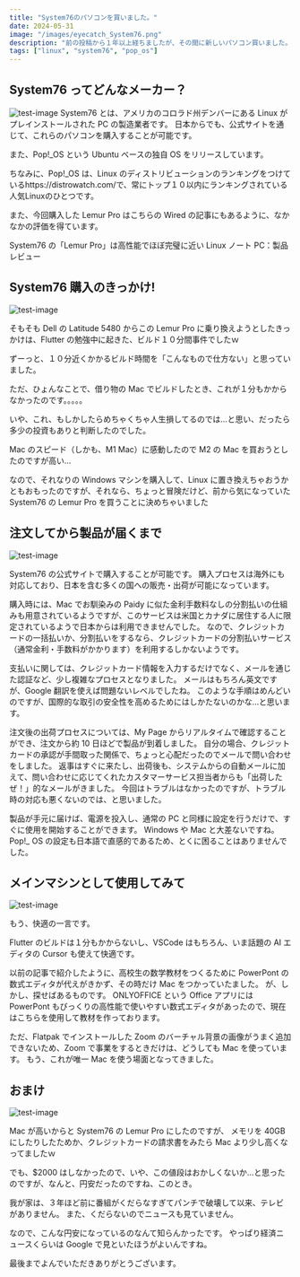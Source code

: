 ```yaml
---
title: "System76のパソコンを買いました。"
date: 2024-05-31
image: "/images/eyecatch_System76.png"
description: "前の投稿から１年以上経ちましたが、その間に新しいパソコン買いました。System76のLemurProというLinuxプレインストールのPCです。これがまた、結構いいんですよ。"
tags: ["linux", "system76", "pop_os"]
---
```


## System76 ってどんなメーカー？

![test-image](/images/01_System76.png)
System76 とは、アメリカのコロラド州デンバーにある Linux がプレインストールされた PC の製造業者です。
日本からでも、公式サイトを通じて、これらのパソコンを購入することが可能です。

また、Pop!\_OS という Ubuntu ベースの独自 OS をリリースしています。

ちなみに、Pop!\_OS は、Linux のディストリビューションのランキングをつけているhttps://distrowatch.com/で、常にトップ１０以内にランキングされている人気Linuxのひとつです。

また、今回購入した Lemur Pro はこちらの Wired の記事にもあるように、なかなかの評価を得ています。

System76 の「Lemur Pro」は高性能でほぼ完璧に近い Linux ノート PC：製品レビュー

## System76 購入のきっかけ!

![test-image](/images/02_System76.png)

そもそも Dell の Latitude 5480 からこの Lemur Pro に乗り換えようとしたきっかけは、Flutter の勉強中に起きた、ビルド１０分間事件でしたｗ

ずーっと、１０分近くかかるビルド時間を「こんなもので仕方ない」と思っていました。

ただ、ひょんなことで、借り物の Mac でビルドしたとき、これが１分もかからなかったのです。。。。。

いや、これ、もしかしたらめちゃくちゃ人生損してるのでは…と思い、だったら多少の投資もありと判断したのでした。

Mac のスピード（しかも、M1 Mac）に感動したので M2 の Mac を買おうとしたのですが高い…

なので、それなりの Windows マシンを購入して、Linux に置き換えちゃおうかともおもったのですが、それなら、ちょっと冒険だけど、前から気になっていた System76 の Lemur Pro を買うことに決めちゃいました

## 注文してから製品が届くまで

![test-image](/images/03_System76.png)

System76 の公式サイトで購入することが可能です。
購入プロセスは海外にも対応しており、日本を含む多くの国への販売・出荷が可能になっています。

購入時には、Mac でお馴染みの Paidy に似た金利手数料なしの分割払いの仕組みも用意されているようですが、このサービスは米国とカナダに居住する人に限定されているようで日本からは利用できませんでした。
なので、クレジットカードの一括払いか、分割払いをするなら、クレジットカードの分割払いサービス（通常金利・手数料がかかります）を利用するしかないようです。

支払いに関しては、クレジットカード情報を入力するだけでなく、メールを通じた認証など、少し複雑なプロセスとなりました。
メールはもちろん英文ですが、Google 翻訳を使えば問題ないレベルでしたね。
このような手順はめんどいのですが、国際的な取引の安全性を高めるためにはしかたないのかな…と思います。

注文後の出荷プロセスについては、My Page からリアルタイムで確認することができ、注文から約 10 日ほどで製品が到着しました。
自分の場合、クレジットカードの承認が手間取った関係で、ちょっと心配だったのでメールで問い合わせをしました。
返事はすぐに来たし、出荷後も、システムからの自動メールに加えて、問い合わせに応じてくれたカスタマーサービス担当者からも「出荷したぜ！」的なメールがきました。
今回はトラブルはなかったのですが、トラブル時の対応も悪くないのでは、と思いました。

製品が手元に届けば、電源を投入し、通常の PC と同様に設定を行うだけで、すぐに使用を開始することができます。
Windows や Mac と大差ないですね。
Pop!\_ OS の設定も日本語で直感的であるため、とくに困ることはありませんでした。

## メインマシンとして使用してみて

![test-image](/images/04_System76.png)

もう、快適の一言です。

Flutter のビルドは１分もかからないし、VSCode はもちろん、いま話題の AI エディタの Cursor も使えて快適です。

以前の記事で紹介したように、高校生の数学教材をつくるために PowerPont の数式エディタが代えがきかず、その時だけ Mac をつかっていたました。
が、しかし、探せばあるものです。
ONLYOFFICE という Office アプリには PowerPont もびっくりの高性能で使いやすい数式エディタがあったので、現在はこちらを使用して教材を作っております。

ただ、Flatpak でインストールした Zoom のバーチャル背景の画像がうまく追加できないため、Zoom で事業をするときだけは、どうしても Mac を使っています。
もう、これが唯一 Mac を使う場面となってきました。

## おまけ

![test-image](/images/05_System76.png)

Mac が高いからと System76 の Lemur Pro にしたのですが、
メモリを 40GB にしたりしたためか、クレジットカードの請求書をみたら Mac より少し高くなってましたｗ

でも、$2000 はしなかったので、いや、この値段はおかしくないか…と思ったのですが、なんと、円安だったのですね、このとき。

我が家は、３年ほど前に番組がくだらなすぎてパンチで破壊して以来、テレビがありません。
また、くだらないのでニュースも見ていません。

なので、こんな円安になっているのなんて知らんかったです。
やっぱり経済ニュースくらいは Google で見といたほうがよいんですね。

最後までよんでいただきありがとうございます。
